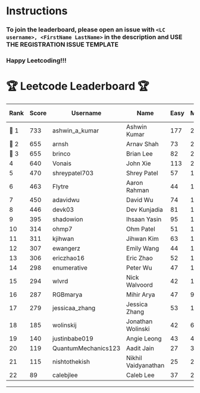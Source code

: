 # Instructions
### To join the leaderboard, please open an issue with `<LC username>, <FirstName LastName>` in the description and USE THE REGISTRATION ISSUE TEMPLATE
### Happy Leetcoding!!!


# 🏆 Leetcode Leaderboard 🏆

| Rank | Score | Username       | Name | Easy | Medium | Hard | Problems Solved |
|------|----------------|-----------------|-------------------|--------------|--------------|--------------|--------------|
| 🥇 1 | 733 | ashwin_a_kumar | Ashwin Kumar | 177 | 248 | 20 | 445 |
| 🥈 2 | 655 | arnsh | Arnav Shah | 73 | 213 | 52 | 338 |
| 🥉 3 | 655 | brinco | Brian Lee | 82 | 243 | 29 | 354 |
| 4 | 640 | Vonais | John Xie | 113 | 217 | 31 | 361 |
| 5 | 470 | shreypatel703 | Shrey Patel | 57 | 181 | 17 | 255 |
| 6 | 463 | Flytre | Aaron Rahman | 44 | 148 | 41 | 233 |
| 7 | 450 | adavidwu | David Wu | 74 | 149 | 26 | 249 |
| 8 | 446 | devk03 | Dev Kunjadia | 81 | 169 | 9 | 259 |
| 9 | 395 | shadowion | Ihsaan Yasin | 95 | 123 | 18 | 236 |
| 10 | 314 | ohmp7 | Ohm Patel | 51 | 115 | 11 | 177 |
| 11 | 311 | kjihwan | Jihwan Kim | 63 | 103 | 14 | 180 |
| 12 | 307 | ewangerz | Emily Wang | 44 | 103 | 19 | 166 |
| 13 | 306 | ericzhao16 | Eric Zhao | 52 | 115 | 8 | 175 |
| 14 | 298 | enumerative | Peter Wu | 47 | 106 | 13 | 166 |
| 15 | 294 | wlvrd | Nick Walvoord | 42 | 117 | 6 | 165 |
| 16 | 287 | RGBmarya | Mihir Arya | 47 | 93 | 18 | 158 |
| 17 | 279 | jessicaa_zhang | Jessica Zhang | 53 | 104 | 6 | 163 |
| 18 | 185 | wolinskij | Jonathan Wolinski | 42 | 67 | 3 | 112 |
| 19 | 140 | justinbabe019 | Angie Leong | 43 | 44 | 3 | 90 |
| 20 | 119 | QuantumMechanics123 | Aadit Jain | 27 | 37 | 6 | 70 |
| 21 | 115 | nishtothekish | Nikhil Vaidyanathan | 25 | 24 | 14 | 63 |
| 22 | 89 | calebjlee | Caleb Lee | 37 | 26 | 0 | 63 |
---